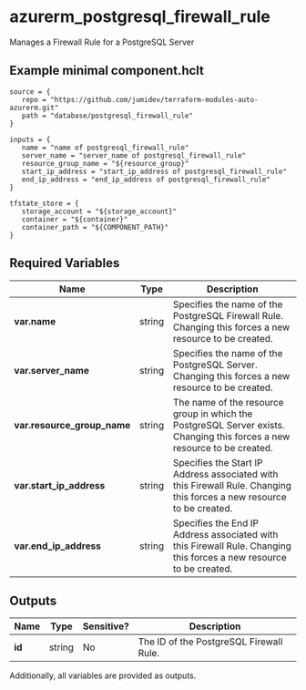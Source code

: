 # azurerm_postgresql_firewall_rule

Manages a Firewall Rule for a PostgreSQL Server

## Example minimal component.hclt

```hcl
source = {
   repo = "https://github.com/jumidev/terraform-modules-auto-azurerm.git" 
   path = "database/postgresql_firewall_rule" 
}

inputs = {
   name = "name of postgresql_firewall_rule" 
   server_name = "server_name of postgresql_firewall_rule" 
   resource_group_name = "${resource_group}" 
   start_ip_address = "start_ip_address of postgresql_firewall_rule" 
   end_ip_address = "end_ip_address of postgresql_firewall_rule" 
}

tfstate_store = {
   storage_account = "${storage_account}" 
   container = "${container}" 
   container_path = "${COMPONENT_PATH}" 
}

```

## Required Variables

| Name | Type |  Description |
| ---- | --------- |  ----------- |
| **var.name** | string |  Specifies the name of the PostgreSQL Firewall Rule. Changing this forces a new resource to be created. | 
| **var.server_name** | string |  Specifies the name of the PostgreSQL Server. Changing this forces a new resource to be created. | 
| **var.resource_group_name** | string |  The name of the resource group in which the PostgreSQL Server exists. Changing this forces a new resource to be created. | 
| **var.start_ip_address** | string |  Specifies the Start IP Address associated with this Firewall Rule. Changing this forces a new resource to be created. | 
| **var.end_ip_address** | string |  Specifies the End IP Address associated with this Firewall Rule. Changing this forces a new resource to be created. | 



## Outputs

| Name | Type | Sensitive? | Description |
| ---- | ---- | --------- | --------- |
| **id** | string | No  | The ID of the PostgreSQL Firewall Rule. | 

Additionally, all variables are provided as outputs.
